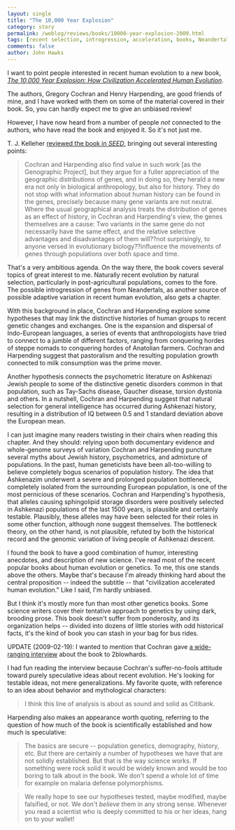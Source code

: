 ```yaml
---
layout: single 
title: "The 10,000 Year Explosion" 
category: story
permalink: /weblog/reviews/books/10000-year-explosion-2009.html
tags: [recent selection, introgression, acceleration, books, Neandertal DNA] 
comments: false 
author: John Hawks 
---
```


I want to point people interested in recent human evolution to a new book, <a href="http://www.amazon.com/gp/product/0465002218?ie=UTF8&tag=johnhawksanth-20&linkCode=as2&camp=1789&creative=390957&creativeASIN=0465002218"><i>The 10,000 Year Explosion: How Civilization Accelerated Human Evolution</i></a>. 

The authors, Gregory Cochran and Henry Harpending, are good friends of mine, and I have worked with them on some of the material covered in their book. So, you can hardly expect me to give an unbiased review!

However, I have now heard from a number of people <i>not</i> connected to the authors, who have read the book and enjoyed it. So it's not just me. 

T. J. Kelleher <a href="http://www.seedmagazine.com/news/2009/02/be_fruitful_and_multiply.php">reviewed the book in <i>SEED</i></a>, bringing out several interesting points: 

<blockquote>Cochran and Harpending also find value in such work [as the Genographic Project], but they argue for a fuller appreciation of the geographic distributions of genes, and in doing so, they herald a new era not only in biological anthropology, but also for history. They do not stop with what information about human history can be found in the genes, precisely because many gene variants are not neutral. Where the usual geographical analysis treats the distribution of genes as an effect of history, in Cochran and Harpending's view, the genes themselves are a cause: Two variants in the same gene do not necessarily have the same effect, and the relative selective advantages and disadvantages of them will??not surprisingly, to anyone versed in evolutionary biology??influence the movements of genes through populations over both space and time.</blockquote>

That's a very ambitious agenda. On the way there, the book covers several topics of great interest to me. Naturally recent evolution by natural selection, particularly in post-agricultural populations, comes to the fore. The possible introgression of genes from Neandertals, as another source of possible adaptive variation in recent human evolution, also gets a chapter. 

With this background in place, Cochran and Harpending explore some hypotheses that may link the distinctive histories of human groups to recent genetic changes and exchanges. One is the expansion and dispersal of Indo-European languages, a series of events that anthropologists have tried to connect to a jumble of different factors, ranging from conquering hordes of steppe nomads to conquering hordes of Anatolian farmers. Cochran and Harpending suggest that pastoralism and the resulting population growth connected to milk consumption was the prime mover. 

Another hypothesis connects the psychometric literature on Ashkenazi Jewish people to some of the distinctive genetic disorders common in that population, such as Tay-Sachs disease, Gaucher disease, torsion dystonia and others. In a nutshell, Cochran and Harpending suggest that natural selection for general intelligence has occurred during Ashkenazi history, resulting in a distribution of IQ between 0.5 and 1 standard deviation above the European mean. 

I can just imagine many readers twisting in their chairs when reading this chapter. And they should: relying upon both documentary evidence and whole-genome surveys of variation Cochran and Harpending puncture several myths about Jewish history, psychometrics, and admixture of populations. In the past, human geneticists have been all-too-willing to believe completely bogus scenarios of population history. The idea that Ashkenazim underwent a severe and prolonged population bottleneck, completely isolated from the surrounding European population, is one of the most pernicious of these scenarios. Cochran and Harpending's hypothesis, that alleles causing sphingolipid storage disorders were positively selected in Ashkenazi populations of the last 1500 years, is plausible and certainly testable. Plausibly, these alleles may have been selected for their roles in some other function, although none suggest themselves. The bottleneck theory, on the other hand, is not plausible, refuted by both the historical record and the genomic variation of living people of Ashkenazi descent. 

I found the book to have a good combination of humor, interesting anecdotes, and description of new science. I've read most of the recent popular books about human evolution or genetics. To me, this one stands above the others. Maybe that's because I'm already thinking hard about the central proposition -- indeed the subtitle -- that "civilization accelerated human evolution." Like I said, I'm hardly unbiased.

But I think it's mostly more fun than most other genetics books. Some science writers cover their tentative approach to genetics by using dark, brooding prose. This book doesn't suffer from ponderosity, and its organization helps -- divided into dozens of little stories with odd historical facts, it's the kind of book you can stash in your bag for bus rides. 

UPDATE (2009-02-19): I wanted to mention that Cochran gave <a href="http://www.2blowhards.com/archives/2009/01/a_week_with_gre.html#005817">a wide-ranging interview</a> about the book to 2blowhards. 

I had fun reading the interview because Cochran's suffer-no-fools attitude toward purely speculative ideas about recent evolution. He's looking for testable ideas, not mere generalizations. My favorite quote, with reference to an idea about behavior and mythological characters:

<blockquote>I think this line of analysis is about as sound and solid as Citibank. </blockquote>

Harpending also makes an appearance worth quoting, referring to the question of how much of the book is scientifically established and how much is speculative:

<blockquote>The basics are secure -- population genetics, demography, history, etc. But there are certainly a number of hypotheses we have that are not solidly established. But that is the way science works. If something were rock solid it would be widely known and would be too boring to talk about in the book. We don't spend a whole lot of time for example on malaria defense polymorphisms.</blockquote>

<blockquote>We really hope to see our hypotheses tested, maybe modified, maybe falsified, or not. We don't <i>believe</i> them in any strong sense. Whenever you read a scientist who is deeply committed to his or her ideas, hang on to your wallet! </blockquote>








